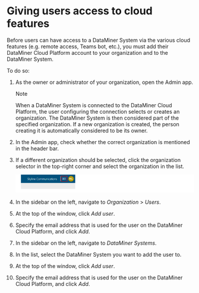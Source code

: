 # Giving users access to cloud features

Before users can have access to a DataMiner System via the various cloud features (e.g. remote access, Teams bot, etc.), you must add their DataMiner Cloud Platform account to your organization and to the DataMiner System.

To do so:

1. As the owner or administrator of your organization, open the Admin app.

    > [!NOTE]
    > When a DataMiner System is connected to the DataMiner Cloud Platform, the user configuring the connection selects or creates an organization. The DataMiner System is then considered part of the specified organization. If a new organization is created, the person creating it is automatically considered to be its owner.

2. In the Admin app, check whether the correct organization is mentioned in the header bar.

3. If a different organization should be selected, click the organization selector in the top-right corner and select the organization in the list.

    ![](../../images/CloudAdmin_Selector.png)

4. In the sidebar on the left, navigate to *Organization* > *Users*.

5. At the top of the window, click *Add user*.

6. Specify the email address that is used for the user on the DataMiner Cloud Platform, and click *Add*.

7. In the sidebar on the left, navigate to *DataMiner Systems*.

8. In the list, select the DataMiner System you want to add the user to.

9. At the top of the window, click *Add user*.

10. Specify the email address that is used for the user on the DataMiner Cloud Platform, and click *Add*.

 
